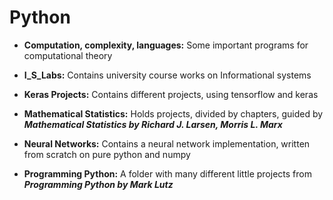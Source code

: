 # Python

* **Computation, complexity, languages:** Some important programs for computational theory 

* **I_S_Labs:** Contains university course works on Informational systems

* **Keras Projects:** Contains different projects, using tensorflow and keras

* **Mathematical Statistics:** Holds projects, divided by chapters, guided by ***Mathematical Statistics by Richard J. Larsen, Morris L. Marx***

* **Neural Networks:** Contains a neural network implementation, written from scratch on pure python and numpy

* **Programming Python:** A folder with many different little projects from ***Programming Python by Mark Lutz***


